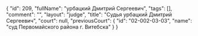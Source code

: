 {
    "id": 209,
    "fullName": "урбацкий Дмитрий Сергеевич",
    "tags": [],
    "comment": "",
    "layout": "judge",
    "title": "Судья урбацкий Дмитрий Сергеевич",
    "court": null,
    "previousCourt": {
        "id": "02-002-03-03",
        "name": "суд Первомайского района г. Витебска"
    }
}